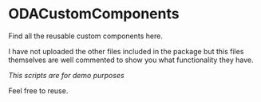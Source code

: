 # ODACustomComponents

Find all the reusable  custom  components here.

I have not uploaded the other files included in the package but this files themselves are well commented to show you what functionality they have.

*This scripts are for demo purposes* 

Feel free to reuse. 
